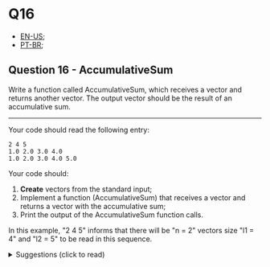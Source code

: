 # Q16

- [EN-US](#question-16---cumulativesum);
- [PT-BR](#questão-16---somaacumulativa);

## Question 16 - AccumulativeSum

Write a function called AccumulativeSum, which receives a vector and returns another vector. The output vector should be the result of an accumulative sum.

<hr>

Your code should read the following entry:
```
2 4 5
1.0 2.0 3.0 4.0
1.0 2.0 3.0 4.0 5.0
```
Your code should:
1. **Create** vectors from the standard input;
2. Implement a function (AccumulativeSum) that receives a vector and returns a vector with the accumulative sum;
3. Print the output of the AccumulativeSum function calls.

In this example, "2 4 5" informs that there will be "n = 2" vectors size "l1 = 4" and "l2 = 5" to be read in this sequence.

<Details>
   <Summary> Suggestions (click to read) </Summary>
   1. If you decide to allocate memory to the vectors, remember to release this memory as well;
   2. If you allocate memory within a loop and reuse the same variable for new allocations, remember to release this memory at the end of the loop before new allocations as well;
</treails>

#### Important Notes:

1. Do not copy code from colleagues or from the internet (write your own code, preferably with your own logic);
2. All outputs from your code must be processed and returned by the same algorithm that solves the problem for any given case. That is, your algorithm should not return a pre-computed solution for specific cases.
3. You should **NOT** copy the answer (the output) and hard-code it.


## Questão 16 - SomaAcumulativa

Escreva uma função chamada somaacumulativa que recebe um vetor e retorna um outro vetor, resultante de uma soma acumulativa.

<hr>

Seu código deve ler a seguinte entrada:
```
2 4 5
1.0 2.0 3.0 4.0
1.0 2.0 3.0 4.0 5.0
```
Seu código deve:
1. **Criar** vetores a partir da entrada;
2. Implementar uma função (SomaAcumulativa) que recebe um vetor e retorna um vetor com a soma acumulativa;
3. Imprimir os vetores resultantes do processamento das entradas (1 casa decimal).

Nesse exemplo, "2 4 5" informa que haverá "n=2" vetores tamanho "l1=4" e "l2=5" para serem lidos nessa sequência.

<details>
  <summary>Recomendações  (clicar para ler)</summary>
  1. Se decidir alocar memória para os vetores, lembre-se de liberar essa memória também;
  2. Se você alocar memória dentro de um loop e reutilizar uma mesma variável para novas alocações, lembre-se de liberar essa memória no fim do loop antes de novas alocações também;
</details>

#### Observações Importantes:

1. Não copie código de colegas ou da internet (escreva seu próprio código, preferencialmente com sua própria lógica);
2. Todas as saídas do seu código devem ser processadas e retornadas pelo mesmo algoritmo que resolve o problema para um caso qualquer. Ou seja, seu algoritmo não deve retornar uma solução pré-calculada para casos específicos.
3. Você **NÃO** deve copiar a resposta e colocá-la "hard-coded".
